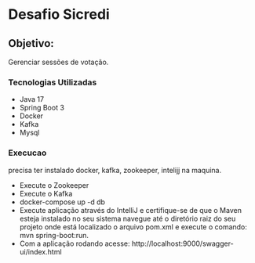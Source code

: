 # Desafio Sicredi

## Objetivo:
Gerenciar sessões de votação.

### Tecnologias Utilizadas

- Java 17
- Spring Boot 3
- Docker
- Kafka
- Mysql

### Execucao

precisa ter instalado docker, kafka, zookeeper, intelijj na maquina.

- Execute o Zookeeper 
- Execute o Kafka
- docker-compose up -d db
- Execute aplicação através do IntelliJ e certifique-se de que o Maven esteja instalado no seu sistema navegue até o diretório raiz do seu projeto onde está localizado o arquivo pom.xml e execute o comando: mvn spring-boot:run.
- Com a aplicação rodando acesse: http://localhost:9000/swagger-ui/index.html

